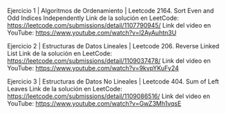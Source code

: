 Ejercicio 1 | Algoritmos de Ordenamiento | Leetcode 2164. Sort Even and Odd Indices Independently
Link de la solución en LeetCode: https://leetcode.com/submissions/detail/1107790945/
Link del video en YouTube: https://www.youtube.com/watch?v=l2AyAuhtn3U

Ejercicio 2 | Estructuras de Datos Lineales | Leetcode 206. Reverse Linked List
Link de la solución en LeetCode: https://leetcode.com/submissions/detail/1109037478/
Link del video en YouTube: https://www.youtube.com/watch?v=9kvpYKuFy24

Ejercicio 3 | Estructuras de Datos No Lineales | Leetcode 404. Sum of Left Leaves
Link de la solución en LeetCode: https://leetcode.com/submissions/detail/1109086516/
Link del video en YouTube: https://www.youtube.com/watch?v=GwZ3Mh1vqsE
